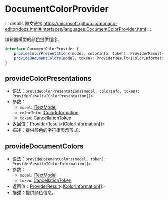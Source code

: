 # DocumentColorProvider

<backTop />
        
::: details 原文链接
https://microsoft.github.io/monaco-editor/docs.html#interfaces/languages.DocumentColorProvider.html
:::

编辑器模型的颜色提供程序。

```ts
interface DocumentColorProvider {
    provideColorPresentations(model, colorInfo, token): ProviderResult<IColorPresentation[]>;
    provideDocumentColors(model, token): ProviderResult<IColorInformation[]>;
}
```

## provideColorPresentations
- 语法：`provideColorPresentations(model, colorInfo, token): ProviderResult<IColorPresentation[]>`
- 参数：
  - `model`: [ITextModel](/api/editor/ITextModel.md)
  - `colorInfo`: [IColorInformation](/api/languages/IColorInformation.md)
  - `token`: [CancellationToken](/api/CancellationToken.md)
- 返回值：[ProviderResult](/api/languages/ProviderResult.md)<[IColorInformation](/api/languages/IColorInformation.md)[]>
- 描述：提供颜色的字符串表示形式。


## provideDocumentColors
- 语法：`provideDocumentColors(model, token): ProviderResult<IColorInformation[]>`
- 参数：
  - `model`: [ITextModel](/api/editor/ITextModel.md)
  - `token`: [CancellationToken](/api/CancellationToken.md)
- 返回值：[ProviderResult](/api/languages/ProviderResult.md)<[IColorInformation](/api/languages/IColorInformation.md)[]>
- 描述：提供颜色信息。

